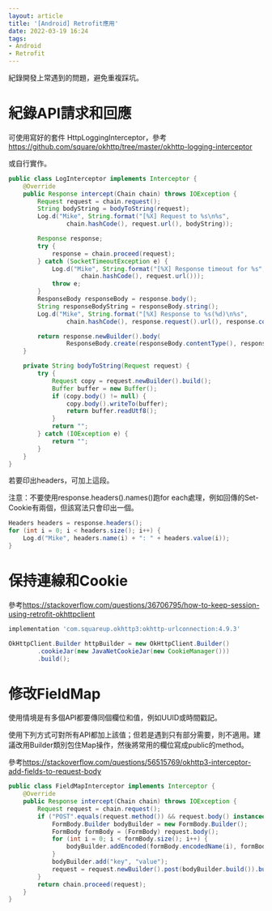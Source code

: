 ```yaml
---
layout: article
title: '[Android] Retrofit應用'
date: 2022-03-19 16:24
tags:
- Android
- Retrofit
---
```

紀錄開發上常遇到的問題，避免重複踩坑。
<!--more-->
# 紀錄API請求和回應

可使用寫好的套件 HttpLoggingInterceptor，參考<https://github.com/square/okhttp/tree/master/okhttp-logging-interceptor>

或自行實作。
```java
public class LogInterceptor implements Interceptor {
    @Override
    public Response intercept(Chain chain) throws IOException {
        Request request = chain.request();
        String bodyString = bodyToString(request);
        Log.d("Mike", String.format("[%X] Request to %s\n%s",
                chain.hashCode(), request.url(), bodyString));

        Response response;
        try {
            response = chain.proceed(request);
        } catch (SocketTimeoutException e) {
            Log.d("Mike", String.format("[%X] Response timeout for %s",
                    chain.hashCode(), request.url()));
            throw e;
        }
        ResponseBody responseBody = response.body();
        String responseBodyString = responseBody.string();
        Log.d("Mike", String.format("[%X] Response to %s(%d)\n%s",
                chain.hashCode(), response.request().url(), response.code(), responseBodyString));

        return response.newBuilder().body(
                ResponseBody.create(responseBody.contentType(), responseBodyString.getBytes())).build();
    }

    private String bodyToString(Request request) {
        try {
            Request copy = request.newBuilder().build();
            Buffer buffer = new Buffer();
            if (copy.body() != null) {
                copy.body().writeTo(buffer);
                return buffer.readUtf8();
            }
            return "";
        } catch (IOException e) {
            return "";
        }
    }
}
```

若要印出headers，可加上這段。

注意：不要使用response.headers().names()跑for each處理，例如回傳的Set-Cookie有兩個，但該寫法只會印出一個。
```java
Headers headers = response.headers();
for (int i = 0; i < headers.size(); i++) {
    Log.d("Mike", headers.name(i) + ": " + headers.value(i));
}
```

# 保持連線和Cookie

參考<https://stackoverflow.com/questions/36706795/how-to-keep-session-using-retrofit-okhttpclient>
```groovy
implementation 'com.squareup.okhttp3:okhttp-urlconnection:4.9.3'
```

```java
OkHttpClient.Builder httpBuilder = new OkHttpClient.Builder()
        .cookieJar(new JavaNetCookieJar(new CookieManager()))
        .build();
```

# 修改FieldMap

使用情境是有多個API都要傳同個欄位和值，例如UUID或時間戳記。

使用下列方式可對所有API都加上該值；但若是遇到只有部分需要，則不適用。建議改用Builder類別包住Map操作，然後將常用的欄位寫成public的method。

參考<https://stackoverflow.com/questions/56515769/okhttp3-interceptor-add-fields-to-request-body>
```java
public class FieldMapInterceptor implements Interceptor {
    @Override
    public Response intercept(Chain chain) throws IOException {
        Request request = chain.request();
        if ("POST".equals(request.method()) && request.body() instanceof FormBody) {
            FormBody.Builder bodyBuilder = new FormBody.Builder();
            FormBody formBody = (FormBody) request.body();
            for (int i = 0; i < formBody.size(); i++) {
                bodyBuilder.addEncoded(formBody.encodedName(i), formBody.encodedValue(i));
            }
            bodyBuilder.add("key", "value");
            request = request.newBuilder().post(bodyBuilder.build()).build();
        }
        return chain.proceed(request);
    }
}
```